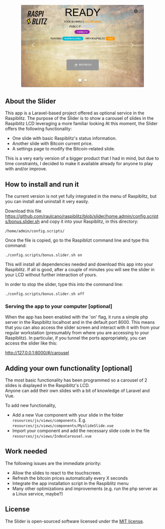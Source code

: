 <p align="center">
<img src="./public/images/raspiblitz-status-2.png" width="400">
</p>

## About the Slider

This app is a Laravel-based project offered as optional service in the Raspiblitz. The purpose of the Slider is to show a carousel of slides in the Raspiblitz LCD leveraging a more familiar looking 
At this moment, the Slider offers the following functionality:

- One slide with basic Raspiblitz's status information.
- Another slide with Bitcoin current price.
- A settings page to modify the Bitcoin-related slide.

This is a very early version of a bigger product that I had in mind, but due to time constraints, I decided to make it available already for anyone to play with and/or improve.


## How to install and run it

The current version is not yet fully integrated in the menu of Raspiblitz, but you can install and uninstall it very easily.

Download this file
https://github.com/raulcano/raspiblitz/blob/slider/home.admin/config.scripts/bonus.slider.sh and copy it into your Raspiblitz, in this directory:
```
/home/admin/config.scripts/
```

Once the file is copied, go to the Raspiblizt command line and type this command:
```
./config.scripts/bonus.slider.sh on
```

This will install all dependencies needed and download this app into your Raspiblitz. If all is good, after a couple of minutes you will see the slider in your LCD without further interaction of yours.

In order to stop the slider, type this into the command line:
```
./config.scripts/bonus.slider.sh off
```
### Serving the app to your computer [optional]
When the app has been enabled with the 'on' flag, it runs a simple php server in the Raspiblitz localhost and in the default port 8000. 
This means that you can also access the slider screen and interact with it with from your regular workstation (presumably from where you are accessing to your Raspiblitz). In particular, if you tunnel the ports appropriately, you can access the slider like this:

http://127.0.0.1:8000/#/carousel

## Adding your own functionality [optional]

The most basic functionality has been programmed so a carousel of 2 slides is displayed in the Raspiblitz's LCD.  
Anyone can add their own slides with a bit of knowledge of Laravel and Vue.

To add new functionality, 
- Add a new Vue component with your slide in the folder ```resources/js/views/components```. E.g. ```resources/js/views/components/MyslideSlide.vue```
- Import your component and add the necessary slide code in the file ```resources/js/views/IndexCarousel.vue```

## Work needed

The following issues are the immediate priority:
- Allow the slides to react to the touchscreen.
- Refresh the bitcoin prices automatically every X seconds
- Integrate the app installation script in the Raspiblitz menu
- Many other optimizations and improvements (e.g. run the php server as a Linux service, maybe?)

## License

The Slider is open-sourced software licensed under the [MIT license](https://opensource.org/licenses/MIT).

